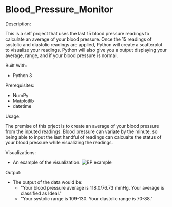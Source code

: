 # Blood_Pressure_Monitor
Description:

This is a self project that uses the last 15 blood pressure readings to calculate an average of your blood pressure.
Once the 15 readings of systolic and diastolic readings are applied, Python will create a scatterplot to visualize your readings. 
Python will also give you a output displaying your average, range, and if your blood pressure is normal.

Built With:
- Python 3

Prerequisites:
- NumPy
- Matplotlib
- datetime

Usage:

The premise of this prject is to create an average of your blood pressure from the inputed readings. Blood pressure can variate by the minute, so being able to input the last handful of readings can calcualte the status of your blood pressure while visualizing the readings.

Visualizations:
- An example of the visualization.
![BP example](https://user-images.githubusercontent.com/78121835/130698420-de596a7d-d247-4857-8bfb-337ad2ff04cd.png)

Output:
- The output of the data would be:
  - "Your blood pressure average is 118.0/76.73 mmHg. Your average is classified as Ideal." 
  - "Your systolic range is 109-130. Your diastolic range is 70-88."

